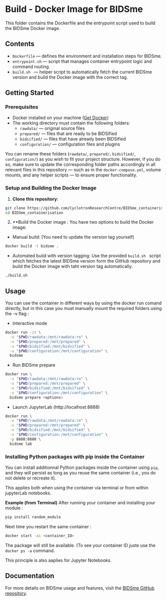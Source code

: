 # Build - Docker Image for BIDSme

This folder contains the Dockerfile and the entrypoint script used to build the BIDSme Docker image.

## Contents

- `Dockerfile` — defines the environment and installation steps for BIDSme.  
- `entrypoint.sh` — script that manages container entrypoint logic and command routing.  
- `build.sh ` — helper script to automatically fetch the current BIDSme version and build the Docker image with the correct tag.


## Getting Started

### Prerequisites

- Docker installed on your machine ([Get Docker](https://docs.docker.com/get-docker/))
- The working directory must contain the following folders:
  - `rawdata/` — original source files
  - `prepared/` — files that are ready to be BIDSified
  - `bidsified/` — files that have already been BIDSified
  - `configuration/` — configuration files and plugins
 
You can rename these folders (`rawdata/`, `prepared/`, `bidsified/`, `configuration/`) as you wish to fit your project structure.
However, if you do so, make sure to update the corresponding folder paths accordingly in all relevant files in this repository — such as in the `docker-compose.yml`, volume mounts, and any helper scripts — to ensure proper functionality.

### Setup and Building the Docker Image

1. **Clone this repository**:

```bash
git clone https://github.com/CyclotronResearchCentre/BIDSme_containerisation.git
cd BIDSme_containerisation
```

2. **Build the Docker image :
You have two options to build the Docker image:
- Manual build: (You need to update the version tag yourself)
```bash
docker build -t bidsme .
```
- Automated build with version tagging:
Use the provided `build.sh ` script which fetches the latest BIDSme version form the GitHub repository and build the Docker image with taht version tag automatically.
```bash
./build.sh
```

## Usage 
You can use the container in different ways by using the docker run comand directly, but in this case you must manually mount the required folders using the -v flag :


- Interactive mode
```bash
docker run -it \
  -v "$PWD/rawdata:/mnt/rawdata:ro" \
  -v "$PWD/prepared:/mnt/prepared" \
  -v "$PWD/bidsified:/mnt/bidsified" \
  -v "$PWD/configuration:/mnt/configuration" \
  bidsme
```


- Run BIDSme prepare
```bash
docker run \
  -v "$PWD/rawdata:/mnt/rawdata:ro" \
  -v "$PWD/prepared:/mnt/prepared" \
  -v "$PWD/bidsified:/mnt/bidsified" \
  -v "$PWD/configuration:/mnt/configuration" \
  bidsme prepare <options>
```
- Launch JupyterLab (http://localhost:8888)
```bash
docker run \
  -v "$PWD/rawdata:/mnt/rawdata:ro" \
  -v "$PWD/prepared:/mnt/prepared" \
  -v "$PWD/bidsified:/mnt/bidsified" \
  -v "$PWD/configuration:/mnt/configuration" \
  -p 8888:8888 \
  bidsme lab
``` 
### Installing Python packages with pip inside the Container
You can install additionnal Python packages inside the container using `pip`, and they will persist as long as you reuse the same container (i.e., you do not delete or recreate it).

This applies both when using the container via terminal or from within jupyterLab notebooks. 

**Example (from Terminal)**
After running your container and installing your module :
```bash
pip install random_module
```
Next time you restart the same container : 
```bash
docker start -ai <container_ID>
```
The package will still be available.
(To see your container ID juste use the `docker ps -a` command.

This principle is also aaplies for Jupyter Notebooks.

## Documentation 

For more details on BIDSme usage and features, visit the [BIDSme GitHub repository](https://github.com/CyclotronResearchCentre/BIDSme).

